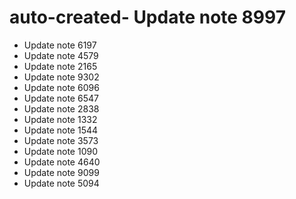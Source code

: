 # auto-created- Update note 8997
- Update note 6197
- Update note 4579
- Update note 2165
- Update note 9302
- Update note 6096
- Update note 6547
- Update note 2838
- Update note 1332
- Update note 1544
- Update note 3573
- Update note 1090
- Update note 4640
- Update note 9099
- Update note 5094
